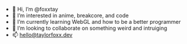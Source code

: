 - 👋 Hi, I’m @foxxtay
- 👀 I’m interested in anime, breakcore, and code
- 🌱 I’m currently learning WebGL and how to be a better programmer
- 💞️ I’m looking to collaborate on something weird and intruiging
- 📫 hello@taylorfoxx.dev

<!---
foxxtay/foxxtay is a ✨ special ✨ repository because its `README.md` (this file) appears on your GitHub profile.
You can click the Preview link to take a look at your changes.
--->
